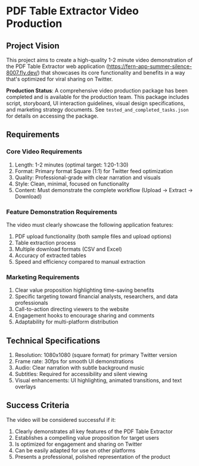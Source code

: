 # PDF Table Extractor Video Production

## Project Vision

This project aims to create a high-quality 1-2 minute video demonstration of the PDF Table Extractor web application (https://fern-app-summer-silence-8007.fly.dev/) that showcases its core functionality and benefits in a way that's optimized for viral sharing on Twitter.

**Production Status**: A comprehensive video production package has been completed and is available for the production team. This package includes script, storyboard, UI interaction guidelines, visual design specifications, and marketing strategy documents. See `tested_and_completed_tasks.json` for details on accessing the package.

## Requirements

### Core Video Requirements

1. Length: 1-2 minutes (optimal target: 1:20-1:30)
2. Format: Primary format Square (1:1) for Twitter feed optimization
3. Quality: Professional-grade with clear narration and visuals
4. Style: Clean, minimal, focused on functionality
5. Content: Must demonstrate the complete workflow (Upload → Extract → Download)

### Feature Demonstration Requirements

The video must clearly showcase the following application features:
1. PDF upload functionality (both sample files and upload options)
2. Table extraction process
3. Multiple download formats (CSV and Excel)
4. Accuracy of extracted tables
5. Speed and efficiency compared to manual extraction

### Marketing Requirements

1. Clear value proposition highlighting time-saving benefits
2. Specific targeting toward financial analysts, researchers, and data professionals
3. Call-to-action directing viewers to the website
4. Engagement hooks to encourage sharing and comments
5. Adaptability for multi-platform distribution

## Technical Specifications

1. Resolution: 1080x1080 (square format) for primary Twitter version
2. Frame rate: 30fps for smooth UI demonstrations
3. Audio: Clear narration with subtle background music
4. Subtitles: Required for accessibility and silent viewing
5. Visual enhancements: UI highlighting, animated transitions, and text overlays

## Success Criteria

The video will be considered successful if it:
1. Clearly demonstrates all key features of the PDF Table Extractor
2. Establishes a compelling value proposition for target users
3. Is optimized for engagement and sharing on Twitter
4. Can be easily adapted for use on other platforms
5. Presents a professional, polished representation of the product